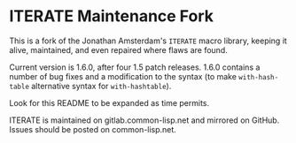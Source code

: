 # ITERATE Maintenance Fork

This is a fork of the Jonathan Amsterdam's `ITERATE` macro library, keeping it alive, maintained, and even repaired where flaws are found.

Current version is 1.6.0, after four 1.5 patch releases.  1.6.0 contains a number of bug fixes and a modification to the syntax (to make `with-hash-table` alternative syntax for `with-hashtable`).

Look for this README to be expanded as time permits.

ITERATE is maintained on gitlab.common-lisp.net and mirrored on GitHub.  Issues should be posted on common-lisp.net.
